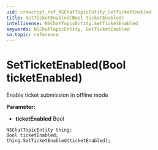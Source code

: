 ```yaml
---
uid: crmscript_ref_NSChatTopicEntity_SetTicketEnabled
title: SetTicketEnabled(Bool ticketEnabled)
intellisense: NSChatTopicEntity.SetTicketEnabled
keywords: NSChatTopicEntity, GetTicketEnabled
so.topic: reference
---
```


# SetTicketEnabled(Bool ticketEnabled)

Enable ticket submission in offline mode

**Parameter:** 
* **ticketEnabled** Bool

```crmscript
NSChatTopicEntity thing;
Bool ticketEnabled;
thing.SetTicketEnabled(ticketEnabled);
```

